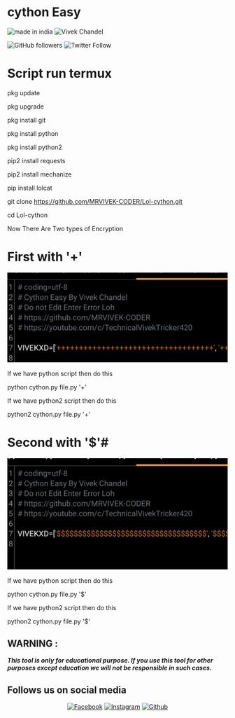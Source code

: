# cython Easy 

 
![made in india](https://img.shields.io/badge/MADE%20IN%20-INDIA-green?style=for-the-badge&logo=appveyor)
![Vivek Chandel](https://img.shields.io/badge/Vivek%20-Chandel-green?style=for-the-badge&logo=appveyor)
 
![GitHub followers](https://img.shields.io/github/followers/MRVIVEK-CODER?style=for-the-badge)
![Twitter Follow](https://img.shields.io/twitter/follow/vivek_chandel?color=%23ff128c&label=%40VivekXD&style=for-the-badge)
 
 
# Script run termux

pkg update

pkg upgrade

pkg install git

pkg install python

pkg install python2 

pip2 install requests

pip2 install mechanize

pip install lolcat

git clone https://github.com/MRVIVEK-CODER/Lol-cython.git

cd Lol-cython



Now There Are Two types of Encryption

# First with '+'

<img src="https://github.com/MRVIVEK-CODER/Lol-cython/blob/main/Screenshot_20210628-102343__01.jpg" width="640" title="Menu" alt="Menu">

If we have python script then do this

python cython.py file.py '+'

If we have python2 script then do this

python2 cython.py file.py '+'

# Second with '$'#

<img src="https://github.com/MRVIVEK-CODER/Lol-cython/blob/main/Screenshot_20210628-100314__01.jpg" width="640" title="Menu" alt="Menu">

If we have python script then do this

python cython.py file.py '$'

If we have python2 script then do this

python2 cython.py file.py '$'


 
## WARNING : 
***This tool is only for educational purpose. If you use this tool for other purposes except education we will not be responsible in such cases.***
## Follows us on social media
<p align="center">
<a href="https://fb.com/Vivek.chandel.420"><img title="Facebook" src="https://img.shields.io/badge/Facebook-red?style=for-the-badge&logo=facebook"></a>
<a href="https://www.instagram.com/hacker_solution_by_vivek"><img title="Instagram" src="https://img.shields.io/badge/INSTAGRAM-purple?style=for-the-badge&logo=instagram"></a>
<a href="https://github.com/MRVIVEK-CODER"><img title="Github" src="https://img.shields.io/badge/Github-MRVIVEK--CODER-blue?style=for-the-badge&logo=github"></a>
 
 
